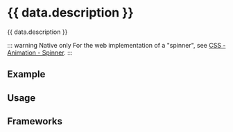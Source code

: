 <script setup>
  import iOS from './ios.md';
  import Android from './android.md';
  import data from './data.json';
  import { mapFrameworkStatuses } from '../utils.js';
</script>

# {{ data.description }}
{{ data.description }}

<components-status v-bind="mapFrameworkStatuses(data.frameworks)" />

::: warning Native only
For the web implementation of a "spinner", see [CSS - Animation - Spinner](../../foundations/css-classes/animation#spinner).
:::

## Example
<ThemeSwitcher />
<spinner-example />

## Usage

<component-design-guidelines name="Warp - Components / Spinner" link="https://www.figma.com/design/oHBCzDdJxHQ6fmFLYWUltf/WARP---Components-2.0?node-id=900-35603&t=jDaOykQhPf30zVST-0" />

## Frameworks

<tabs-content>
  <template #android>
    <android />
  </template>
  <template #iOS>
    <iOS />
  </template>
</tabs-content>

<component-questions />